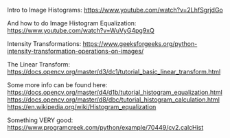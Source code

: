 Intro to Image Histograms:
https://www.youtube.com/watch?v=2LhfSgrjdGo

And how to do Image Histogram Equalization:
https://www.youtube.com/watch?v=WuVyG4pg9xQ

Intensity Transformations:
https://www.geeksforgeeks.org/python-intensity-transformation-operations-on-images/

The Linear Transform:
https://docs.opencv.org/master/d3/dc1/tutorial_basic_linear_transform.html


Some more info can be found here:
https://docs.opencv.org/master/d4/d1b/tutorial_histogram_equalization.html
https://docs.opencv.org/master/d8/dbc/tutorial_histogram_calculation.html
https://en.wikipedia.org/wiki/Histogram_equalization

Something VERY good:
https://www.programcreek.com/python/example/70449/cv2.calcHist	